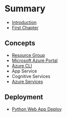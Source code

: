 # Summary

* [Introduction](README.md)
* [First Chapter](chapter1.md)

## Concepts

* [Resource Group](resource-group.md)
* [Microsoft Azure Portal](concepts/microsoft-azure-portal.md)
* [Azure CLI](azure-cli.md)
* App Service
* Cognitive Services
* [Azure Services](concepts/azure-services.md)

## Deployment

* [Python Web App Deploy](deployment/python-web-app-deploy.md)

